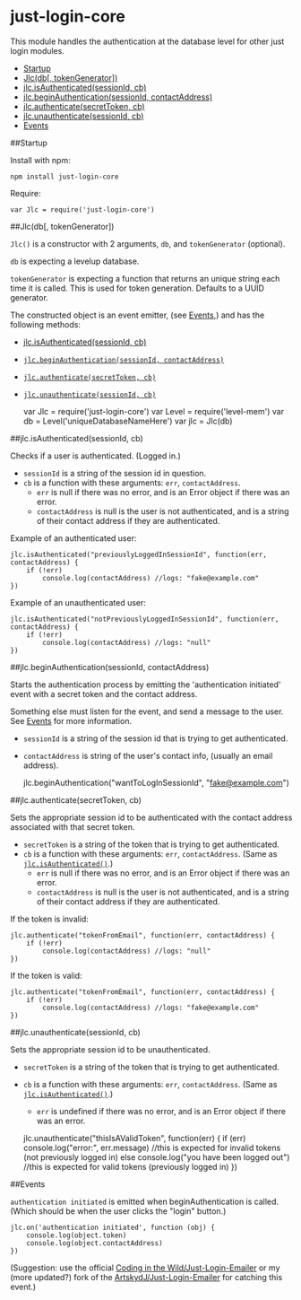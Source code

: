 just-login-core
===============

This module handles the authentication at the database level for other just login modules.

- [Startup](#startup)
- [Jlc(db[, tokenGenerator])](#jlcdb-tokengenerator)
- [jlc.isAuthenticated(sessionId, cb)](#jlcisauthenticatedsessionid-cb)
- [jlc.beginAuthentication(sessionId, contactAddress)](#jlcbeginauthenticationsessionid-contactaddress)
- [jlc.authenticate(secretToken, cb)](#jlcauthenticatesecrettoken-cb)
- [jlc.unauthenticate(sessionId, cb)](#jlcunauthenticatesessionid-cb)
- [Events](#events)

##Startup

Install with npm:

	npm install just-login-core

Require:

	var Jlc = require('just-login-core')
	
##Jlc(db[, tokenGenerator])

`Jlc()` is a constructor with 2 arguments, `db`, and `tokenGenerator` (optional). 

`db` is expecting a levelup database.

`tokenGenerator` is expecting a function that returns an unique string each time it is called. This is used for token generation. Defaults to a UUID generator.

The constructed object is an event emitter, (see [Events](#events),) and has the following methods:

- [jlc.isAuthenticated(sessionId, cb)](#jlcisauthenticatedsessionid-cb)
- [`jlc.beginAuthentication(sessionId, contactAddress)`](#jlcbeginauthenticationsessionid-contactaddress)
- [`jlc.authenticate(secretToken, cb)`](#jlcauthenticatesecrettoken-cb)
- [`jlc.unauthenticate(sessionId, cb)`](#jlcunauthenticatesessionid-cb)

	var Jlc = require('just-login-core')
	var Level = require('level-mem')
	var db = Level('uniqueDatabaseNameHere')
	var jlc = Jlc(db)

##jlc.isAuthenticated(sessionId, cb)

Checks if a user is authenticated. (Logged in.)

- `sessionId` is a string of the session id in question.
- `cb` is a function with these arguments: `err`, `contactAddress`.
	- `err` is null if there was no error, and is an Error object if there was an error.
	- `contactAddress` is null is the user is not authenticated, and is a string of their contact address if they are authenticated.

Example of an authenticated user:

	jlc.isAuthenticated("previouslyLoggedInSessionId", function(err, contactAddress) {
		if (!err)
			console.log(contactAddress) //logs: "fake@example.com"
	})

Example of an unauthenticated user:

	jlc.isAuthenticated("notPreviouslyLoggedInSessionId", function(err, contactAddress) {
		if (!err)
			console.log(contactAddress) //logs: "null"
	})

##jlc.beginAuthentication(sessionId, contactAddress)

Starts the authentication process by emitting the 'authentication initiated' event with a secret token and the contact address.

Something else must listen for the event, and send a message to the user. See [Events](#events) for more information.

- `sessionId` is a string of the session id that is trying to get authenticated.
- `contactAddress` is string of the user's contact info, (usually an email address).

	jlc.beginAuthentication("wantToLogInSessionId", "fake@example.com")

##jlc.authenticate(secretToken, cb)

Sets the appropriate session id to be authenticated with the contact address associated with that secret token.

- `secretToken` is a string of the token that is trying to get authenticated.
- `cb` is a function with these arguments: `err`, `contactAddress`. (Same as [`jlc.isAuthenticated()`](#jlcisauthenticatedsessionid-cb).)
	- `err` is null if there was no error, and is an Error object if there was an error.
	- `contactAddress` is null is the user is not authenticated, and is a string of their contact address if they are authenticated.

If the token is invalid:

	jlc.authenticate("tokenFromEmail", function(err, contactAddress) {
		if (!err)
			console.log(contactAddress) //logs: "null"
	})

If the token is valid:

	jlc.authenticate("tokenFromEmail", function(err, contactAddress) {
		if (!err)
			console.log(contactAddress) //logs: "fake@example.com"
	})

##jlc.unauthenticate(sessionId, cb)

Sets the appropriate session id to be unauthenticated.

- `secretToken` is a string of the token that is trying to get authenticated.
- `cb` is a function with these arguments: `err`, `contactAddress`. (Same as [`jlc.isAuthenticated()`](#jlcisauthenticatedsessionid-cb).)
	- `err` is undefined if there was no error, and is an Error object if there was an error.

	jlc.unauthenticate("thisIsAValidToken", function(err) {
		if (err)
			console.log("error:", err.message) //this is expected for invalid tokens (not previously logged in)
		else
			console.log("you have been logged out") //this is expected for valid tokens (previously logged in)
	})

##Events

`authentication initiated` is emitted when beginAuthentication is called. (Which should be when the user clicks the "login" button.)

	jlc.on('authentication initiated', function (obj) {
		console.log(object.token)
		console.log(object.contactAddress)
	})

(Suggestion: use the official [Coding in the Wild/Just-Login-Emailer](https://github.com/coding-in-the-wild/just-login-emailer) or my (more updated?) fork of the [ArtskydJ/Just-Login-Emailer](https://github.com/ArtskydJ/just-login-emailer) for catching this event.)
